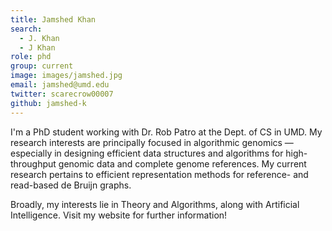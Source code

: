```yaml
---
title: Jamshed Khan
search:
  - J. Khan
  - J Khan
role: phd
group: current
image: images/jamshed.jpg
email: jamshed@umd.edu
twitter: scarecrow00007
github: jamshed-k
---
```


I'm a PhD student working with Dr. Rob Patro at the Dept. of CS in UMD. My research interests are principally focused in algorithmic genomics — especially in designing efficient data structures and algorithms for high-throughput genomic data and complete genome references. My current research pertains to efficient representation methods for reference- and read-based de Bruijn graphs.

Broadly, my interests lie in Theory and Algorithms, along with Artificial Intelligence. Visit my website for further information!
